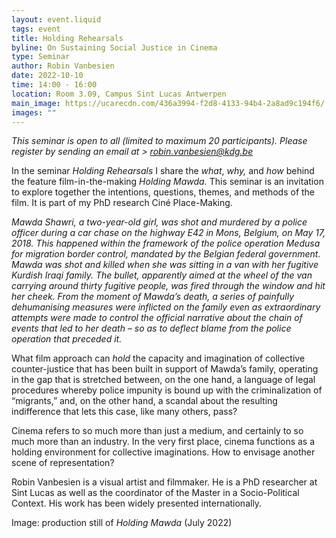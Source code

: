 ```yaml
---
layout: event.liquid
tags: event
title: Holding Rehearsals
byline: On Sustaining Social Justice in Cinema
type: Seminar
author: Robin Vanbesien
date: 2022-10-10
time: 14:00 - 16:00
location: Room 3.09, Campus Sint Lucas Antwerpen
main_image: https://ucarecdn.com/436a3994-f2d8-4133-94b4-2a8ad9c194f6/
images: ""
---
```

*This seminar is open to all (limited to maximum 20 participants). Please register by sending an email at > [robin.vanbesien@kdg.be](mailto:robin.vanbesien@kdg.be)*

In the seminar *Holding Rehearsals* I share the *what*, *why,* and *how* behind the feature film-in-the-making *Holding Mawda.* This seminar is an invitation to explore together the intentions, questions, themes, and methods of the film. It is part of my PhD research Ciné Place-Making.

*Mawda Shawri, a two-year-old girl, was shot and murdered by a police officer during a car chase on the highway E42 in Mons, Belgium, on May 17, 2018. This happened within the framework of the police operation Medusa for migration border control, mandated by the Belgian federal government. Mawda was shot and killed when she was sitting in a van with her fugitive Kurdish Iraqi family. The bullet, apparently aimed at the wheel of the van carrying around thirty fugitive people, was fired through the window and hit her cheek. From the moment of Mawda’s death, a series of painfully dehumanising measures were inflicted on the family even as extraordinary attempts were made to control the official narrative about the chain of events that led to her death – so as to deflect blame from the police operation that preceded it.*

What film approach can *hold* the capacity and imagination of collective counter-justice that has been built in support of Mawda’s family, operating in the gap that is stretched between, on the one hand, a language of legal procedures whereby police impunity is bound up with the criminalization of “migrants,” and, on the other hand, a scandal about the resulting indifference that lets this case, like many others, pass? 

Cinema refers to so much more than just a medium, and certainly to so much more than an industry. In the very first place, cinema functions as a holding environment for collective imaginations. How to envisage another scene of representation? 

Robin Vanbesien is a visual artist and filmmaker. He is a PhD researcher at Sint Lucas as well as the coordinator of the Master in a Socio-Political Context. His work has been widely presented internationally.

Image: production still of *Holding Mawda* (July 2022)